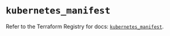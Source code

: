 # `kubernetes_manifest`

Refer to the Terraform Registry for docs: [`kubernetes_manifest`](https://registry.terraform.io/providers/hashicorp/kubernetes/2.35.1/docs/resources/manifest).
